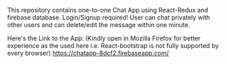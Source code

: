 This repository contains one-to-one Chat App using React-Redux and firebase database.
Login/Signup required!
User can chat privately with other users and can delete/edit the message within one minute.

Here's the Link to the App: (Kindly open in Mozilla Firefox for better experience as the used here i.e. React-bootstrap is not fully supported by every browser)
https://chatapp-8dcf2.firebaseapp.com/